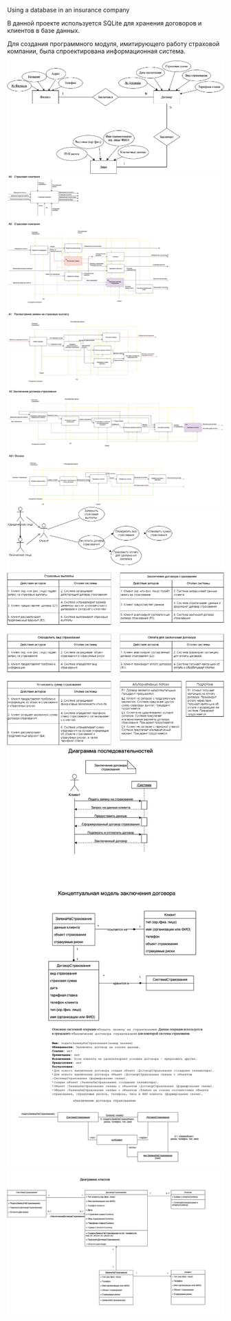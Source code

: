 Using a database in an insurance company

В данной проекте используется SQLite для хранения договоров и клиентов в базе данных. 

Для создания программного модуля, имитирующего работу страховой компании, была спроектирована информационная система. 

![ER-диаграмма](https://github.com/Olivka36/database_insurance-company/blob/branch1/er.png)
![Диаграмма IDEF0](https://github.com/Olivka36/database_insurance-company/blob/branch1/idef0.png)
![Диаграмма прецедентов](https://github.com/Olivka36/database_insurance-company/blob/branch1/use_case.png)
![Диаграмма последовательностей и концептуальная модель](https://github.com/Olivka36/database_insurance-company/blob/branch1/sequence.png)
![Диаграмма сотрудничества](https://github.com/Olivka36/database_insurance-company/blob/branch1/cooperation.png)
![Диаграмма классов](https://github.com/Olivka36/database_insurance-company/blob/branch1/class.png)

